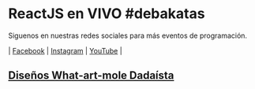 # ReactJS en VIVO #debakatas

Siguenos en nuestras redes sociales para más eventos de programación.

| [Facebook](https://www.facebook.com/debakatas) | [Instagram](https://www.instagram.com/bakatascom/) | [YouTube](https://www.youtube.com/channel/UCe9_3wN0e_b0jRETgpdgq2A) |

## [Diseños What-art-mole Dadaísta](https://scene.zeplin.io/project/5ea4705613a67023cfa167b2)
